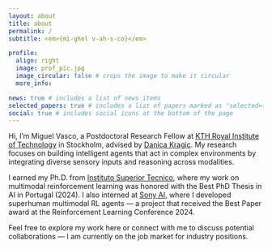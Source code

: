 ```yaml
---
layout: about
title: about
permalink: /
subtitle: <em>{mi-ghel v-ah-s-co}</em>

profile:
  align: right
  image: prof_pic.jpg
  image_circular: false # crops the image to make it circular
  more_info:

news: true # includes a list of news items
selected_papers: true # includes a list of papers marked as "selected={true}"
social: true # includes social icons at the bottom of the page
---
```


Hi, I’m Miguel Vasco, a Postdoctoral Research Fellow at <a href="https://www.kth.se/en">KTH Royal Institute of Technology</a> in Stockholm, advised by <a href="https://www.csc.kth.se/~danik/">Danica Kragic</a>. My research focuses on building intelligent agents that act in complex environments by integrating diverse sensory inputs and reasoning across modalities.

I earned my Ph.D. from <a href="https://tecnico.ulisboa.pt/en/">Instituto Superior Tecnico</a>, where my work on multimodal reinforcement learning was honored with the Best PhD Thesis in AI in Portugal (2024). I also interned at <a href="https://ai.sony/">Sony AI</a>, where I developed superhuman multimodal RL agents — a project that received the Best Paper award at the Reinforcement Learning Conference 2024.

Feel free to explore my work here or connect with me to discuss potential collaborations — I am currently on the job market for industry positions.